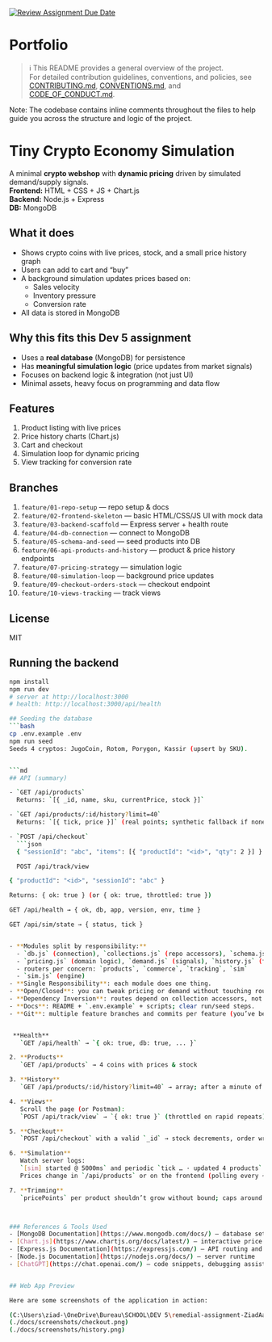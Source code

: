 [![Review Assignment Due Date](https://classroom.github.com/assets/deadline-readme-button-22041afd0340ce965d47ae6ef1cefeee28c7c493a6346c4f15d667ab976d596c.svg)](https://classroom.github.com/a/BhMy8Rjk)
# Portfolio

> ℹ️ This README provides a general overview of the project.  
> For detailed contribution guidelines, conventions, and policies, see [CONTRIBUTING.md](CONTRIBUTING.md), [CONVENTIONS.md](CONVENTIONS.md), and [CODE_OF_CONDUCT.md](CODE_OF_CONDUCT.md).

Note: The codebase contains inline comments throughout the files to help guide you across the structure and logic of the project.


# Tiny Crypto Economy Simulation

A minimal **crypto webshop** with **dynamic pricing** driven by simulated demand/supply signals.  
**Frontend:** HTML + CSS + JS + Chart.js  
**Backend:** Node.js + Express  
**DB:** MongoDB

## What it does
- Shows crypto coins with live prices, stock, and a small price history graph
- Users can add to cart and “buy”
- A background simulation updates prices based on:
  - Sales velocity
  - Inventory pressure
  - Conversion rate
- All data is stored in MongoDB

## Why this fits this Dev 5 assignment
- Uses a **real database** (MongoDB) for persistence
- Has **meaningful simulation logic** (price updates from market signals)
- Focuses on backend logic & integration (not just UI)
- Minimal assets, heavy focus on programming and data flow

## Features
1. Product listing with live prices
2. Price history charts (Chart.js)
3. Cart and checkout
4. Simulation loop for dynamic pricing
5. View tracking for conversion rate


## Branches
1. `feature/01-repo-setup` — repo setup & docs
2. `feature/02-frontend-skeleton` — basic HTML/CSS/JS UI with mock data
3. `feature/03-backend-scaffold` — Express server + health route
4. `feature/04-db-connection` — connect to MongoDB
5. `feature/05-schema-and-seed` — seed products into DB
6. `feature/06-api-products-and-history` — product & price history endpoints
7. `feature/07-pricing-strategy` — simulation logic
8. `feature/08-simulation-loop` — background price updates
9. `feature/09-checkout-orders-stock` — checkout endpoint
10. `feature/10-views-tracking` — track views

## License
MIT

## Running the backend
```bash
npm install
npm run dev
# server at http://localhost:3000
# health: http://localhost:3000/api/health

## Seeding the database
```bash
cp .env.example .env  
npm run seed
Seeds 4 cryptos: JugoCoin, Rotom, Porygon, Kassir (upsert by SKU).


```md
## API (summary)

- `GET /api/products`  
  Returns: `[{ _id, name, sku, currentPrice, stock }]`

- `GET /api/products/:id/history?limit=40`  
  Returns: `[{ tick, price }]` (real points; synthetic fallback if none)

- `POST /api/checkout`
  ```json
  { "sessionId": "abc", "items": [{ "productId": "<id>", "qty": 2 }] }

  POST /api/track/view

{ "productId": "<id>", "sessionId": "abc" }

Returns: { ok: true } (or { ok: true, throttled: true })

GET /api/health → { ok, db, app, version, env, time }

GET /api/sim/state → { status, tick }


- **Modules split by responsibility:**
  - `db.js` (connection), `collections.js` (repo accessors), `schema.js` (indexes)
  - `pricing.js` (domain logic), `demand.js` (signals), `history.js` (trimming)
  - routers per concern: `products`, `commerce`, `tracking`, `sim`
  - `sim.js` (engine)
- **Single Responsibility**: each module does one thing.
- **Open/Closed**: you can tweak pricing or demand without touching routes.
- **Dependency Inversion**: routes depend on collection accessors, not raw clients.
- **Docs**: README + `.env.example` + scripts; clear run/seed steps.
- **Git**: multiple feature branches and commits per feature (you’ve been doing this 👍).


 **Health**  
   `GET /api/health` → `{ ok: true, db: true, ... }`

2. **Products**  
   `GET /api/products` → 4 coins with prices & stock

3. **History**  
   `GET /api/products/:id/history?limit=40` → array; after a minute of sim, should be **real** points

4. **Views**  
   Scroll the page (or Postman):  
   `POST /api/track/view` → `{ ok: true }` (throttled on rapid repeats)

5. **Checkout**  
   `POST /api/checkout` with a valid `_id` → stock decrements, order written

6. **Simulation**  
   Watch server logs:  
   `[sim] started @ 5000ms` and periodic `tick … · updated 4 products`  
   Prices change in `/api/products` or on the frontend (polling every ~8s)

7. **Trimming**  
   `pricePoints` per product shouldn’t grow without bound; caps around your `keep` threshold.



### References & Tools Used
- [MongoDB Documentation](https://www.mongodb.com/docs/) — database setup, queries, schema design  
- [Chart.js](https://www.chartjs.org/docs/latest/) — interactive price history charts  
- [Express.js Documentation](https://expressjs.com/) — API routing and middleware  
- [Node.js Documentation](https://nodejs.org/docs/) — server runtime  
- [ChatGPT](https://chat.openai.com/) — code snippets, debugging assistance, and architectural guidance  


## Web App Preview

Here are some screenshots of the application in action:

(C:\Users\ziad-\OneDrive\Bureau\SCHOOL\DEV 5\remedial-assignment-ZiadAadim\docs\screenshots\app 1.png)
(./docs/screenshots/checkout.png)
(./docs/screenshots/history.png)

